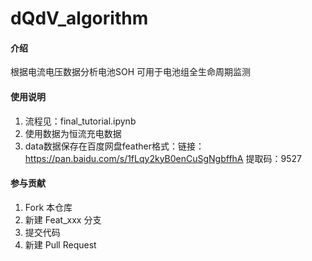 # dQdV_algorithm

#### 介绍
根据电流电压数据分析电池SOH
可用于电池组全生命周期监测


#### 使用说明

1.  流程见：final_tutorial.ipynb
2.  使用数据为恒流充电数据
3.  data数据保存在百度网盘feather格式：链接：https://pan.baidu.com/s/1fLqy2kyB0enCuSgNgbffhA 提取码：9527

#### 参与贡献

1.  Fork 本仓库
2.  新建 Feat_xxx 分支
3.  提交代码
4.  新建 Pull Request

